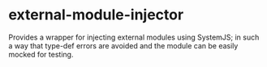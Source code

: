 # external-module-injector
Provides a wrapper for injecting external modules using SystemJS; in such a way that type-def errors are avoided and the module can be easily mocked for testing. 
